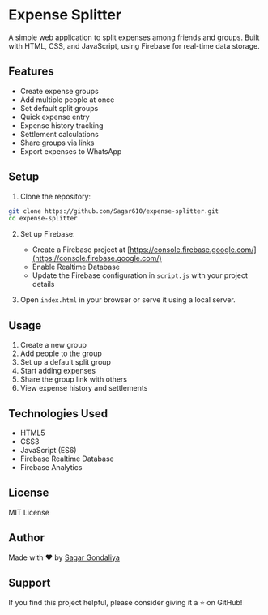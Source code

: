 # Expense Splitter

A simple web application to split expenses among friends and groups. Built with HTML, CSS, and JavaScript, using Firebase for real-time data storage.

## Features

- Create expense groups
- Add multiple people at once
- Set default split groups
- Quick expense entry
- Expense history tracking
- Settlement calculations
- Share groups via links
- Export expenses to WhatsApp

## Setup

1. Clone the repository:
```bash
git clone https://github.com/Sagar610/expense-splitter.git
cd expense-splitter
```

2. Set up Firebase:
   - Create a Firebase project at [https://console.firebase.google.com/](https://console.firebase.google.com/)
   - Enable Realtime Database
   - Update the Firebase configuration in `script.js` with your project details

3. Open `index.html` in your browser or serve it using a local server.

## Usage

1. Create a new group
2. Add people to the group
3. Set up a default split group
4. Start adding expenses
5. Share the group link with others
6. View expense history and settlements

## Technologies Used

- HTML5
- CSS3
- JavaScript (ES6)
- Firebase Realtime Database
- Firebase Analytics

## License

MIT License

## Author

Made with ❤️ by [Sagar Gondaliya](https://github.com/Sagar610)

## Support

If you find this project helpful, please consider giving it a ⭐️ on GitHub! 